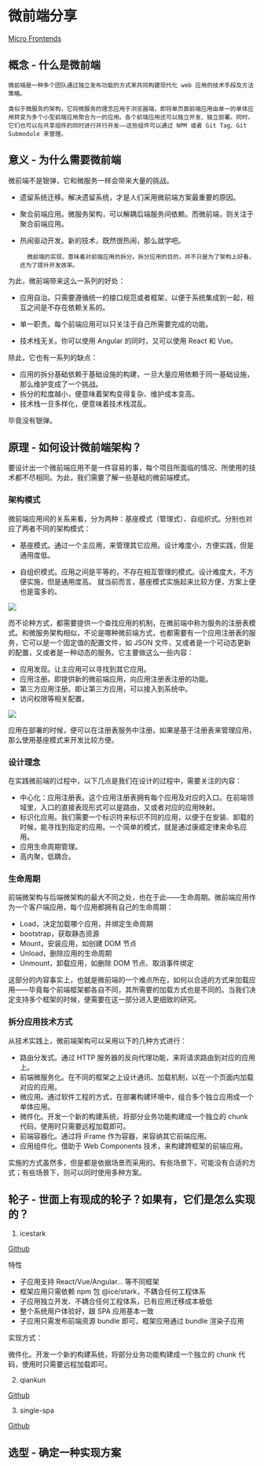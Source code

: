 #   微前端分享

[Micro Frontends](https://micro-frontends.org/)

##  概念 - 什么是微前端

    微前端是一种多个团队通过独立发布功能的方式来共同构建现代化 web 应用的技术手段及方法策略。
    
    类似于微服务的架构，它将微服务的理念应用于浏览器端，即将单页面前端应用由单一的单体应用转变为多个小型前端应用聚合为一的应用。各个前端应用还可以独立开发、独立部署。同时，它们也可以在共享组件的同时进行并行开发——这些组件可以通过 NPM 或者 Git Tag、Git Submodule 来管理。

##  意义 - 为什么需要微前端

微前端不是银弹，它和微服务一样会带来大量的挑战。

- 遗留系统迁移。解决遗留系统，才是人们采用微前端方案最重要的原因。

- 聚合前端应用。微服务架构，可以解耦后端服务间依赖。而微前端，则关注于聚合前端应用。

- 热闹驱动开发。新的技术，既然很热闹，那么就学吧。

        微前端的实现，意味着对前端应用的拆分。拆分应用的目的，并不只是为了架构上好看，还为了提升开发效率。

为此，微前端带来这么一系列的好处：

- 应用自治。只需要遵循统一的接口规范或者框架，以便于系统集成到一起，相互之间是不存在依赖关系的。

- 单一职责。每个前端应用可以只关注于自己所需要完成的功能。

- 技术栈无关。你可以使用 Angular 的同时，又可以使用 React 和 Vue。

除此，它也有一系列的缺点：

* 应用的拆分基础依赖于基础设施的构建，一旦大量应用依赖于同一基础设施，那么维护变成了一个挑战。
* 拆分的粒度越小，便意味着架构变得复杂、维护成本变高。
* 技术栈一旦多样化，便意味着技术栈混乱。

毕竟没有银弹。

##  原理 - 如何设计微前端架构？

要设计出一个微前端应用不是一件容易的事，每个项目所面临的情况、所使用的技术都不尽相同。为此，我们需要了解一些基础的微前端模式。

### 架构模式

微前端应用间的关系来看，分为两种：基座模式（管理式）、自组织式。分别也对应了两者不同的架构模式：

- 基座模式。通过一个主应用，来管理其它应用。设计难度小，方便实践，但是通用度低。

- 自组织模式。应用之间是平等的，不存在相互管理的模式。设计难度大，不方便实施，但是通用度高。
就当前而言，基座模式实施起来比较方便，方案上便也是蛮多的。

![](https://pics4.baidu.com/feed/8435e5dde71190ef74eaeb6de8a48b13fcfa60b6.jpeg?token=89882fd26b55635cc93b06c687dea820&s=BDA8583231CB614902D8DDDE000010A0)

而不论种方式，都需要提供一个查找应用的机制，在微前端中称为服务的注册表模式。和微服务架构相似，不论是哪种微前端方式，也都需要有一个应用注册表的服务，它可以是一个固定值的配置文件，如 JSON 文件，又或者是一个可动态更新的配置，又或者是一种动态的服务。它主要做这么一些内容：

* 应用发现。让主应用可以寻找到其它应用。
* 应用注册。即提供新的微前端应用，向应用注册表注册的功能。
* 第三方应用注册。即让第三方应用，可以接入到系统中。
* 访问权限等相关配置。

![](https://pics3.baidu.com/feed/6d81800a19d8bc3ef0c002a3a734b01baad345d6.jpeg?token=8216c783af71b7cbca5d063082e1f121&s=5AA8346219CFC4CA5E5D35CE0000E0B1)

应用在部署的时候，便可以在注册表服务中注册。如果是基于注册表来管理应用，那么使用基座模式来开发比较方便。

### 设计理念

在实践微前端的过程中，以下几点是我们在设计的过程中，需要关注的内容：

- 中心化：应用注册表。这个应用注册表拥有每个应用及对应的入口。在前端领域里，入口的直接表现形式可以是路由，又或者对应的应用映射。
- 标识化应用。我们需要一个标识符来标识不同的应用，以便于在安装、卸载的时候，能寻找到指定的应用。一个简单的模式，就是通过康威定律来命名应用。
- 应用生命周期管理。
- 高内聚，低耦合。

### 生命周期

前端微架构与后端微架构的最大不同之处，也在于此——生命周期。微前端应用作为一个客户端应用，每个应用都拥有自己的生命周期：

- Load，决定加载哪个应用，并绑定生命周期
- bootstrap，获取静态资源
- Mount，安装应用，如创建 DOM 节点
- Unload，删除应用的生命周期
- Unmount，卸载应用，如删除 DOM 节点、取消事件绑定

这部分的内容事实上，也就是微前端的一个难点所在，如何以合适的方式来加载应用——毕竟每个前端框架都各自不同，其所需要的加载方式也是不同的。当我们决定支持多个框架的时候，便需要在这一部分进入更细致的研究。

### 拆分应用技术方式

从技术实践上，微前端架构可以采用以下的几种方式进行：

- 路由分发式。通过 HTTP 服务器的反向代理功能，来将请求路由到对应的应用上。
- 前端微服务化。在不同的框架之上设计通讯、加载机制，以在一个页面内加载对应的应用。
- 微应用。通过软件工程的方式，在部署构建环境中，组合多个独立应用成一个单体应用。
- 微件化。开发一个新的构建系统，将部分业务功能构建成一个独立的 chunk 代码，使用时只需要远程加载即可。
- 前端容器化。通过将 iFrame 作为容器，来容纳其它前端应用。
- 应用组件化。借助于 Web Components 技术，来构建跨框架的前端应用。

实施的方式虽然多，但是都是依据场景而采用的。有些场景下，可能没有合适的方式；有些场景下，则可以同时使用多种方案。


##  ‌轮子 - 世面上有现成的轮子？如果有，它们是怎么实现的？

1. icestark

[Github](https://github.com/ice-lab/icestark)

特性
* 子应用支持 React/Vue/Angular... 等不同框架
* 框架应用只需依赖 npm 包 @ice/stark，不耦合任何工程体系
* 子应用独立开发、不耦合任何工程体系，已有应用迁移成本极低
* 整个系统用户体验好，跟 SPA 应用基本一致
* 子应用只需发布前端资源 bundle 即可，框架应用通过 bundle 渲染子应用

实现方式：

微件化。开发一个新的构建系统，将部分业务功能构建成一个独立的 chunk 代码，使用时只需要远程加载即可。

2. qiankun

[Github](https://github.com/umijs/qiankun)

3. single-spa

[Github](https://github.com/single-spa/single-spa)


##  选型 - 确定一种实现方案